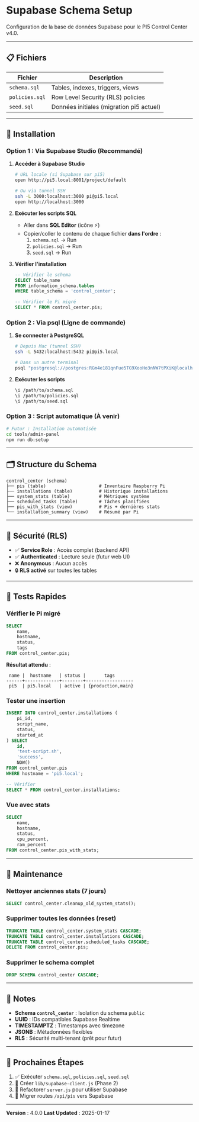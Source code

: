# Supabase Schema Setup

Configuration de la base de données Supabase pour le PI5 Control Center v4.0.

---

## 📋 Fichiers

| Fichier | Description |
|---------|-------------|
| `schema.sql` | Tables, indexes, triggers, views |
| `policies.sql` | Row Level Security (RLS) policies |
| `seed.sql` | Données initiales (migration pi5 actuel) |

---

## 🚀 Installation

### Option 1 : Via Supabase Studio (Recommandé)

1. **Accéder à Supabase Studio**
   ```bash
   # URL locale (si Supabase sur pi5)
   open http://pi5.local:8001/project/default

   # Ou via tunnel SSH
   ssh -L 3000:localhost:3000 pi@pi5.local
   open http://localhost:3000
   ```

2. **Exécuter les scripts SQL**
   - Aller dans **SQL Editor** (icône ⚡)
   - Copier/coller le contenu de chaque fichier **dans l'ordre** :
     1. `schema.sql` → Run
     2. `policies.sql` → Run
     3. `seed.sql` → Run

3. **Vérifier l'installation**
   ```sql
   -- Vérifier le schema
   SELECT table_name
   FROM information_schema.tables
   WHERE table_schema = 'control_center';

   -- Vérifier le Pi migré
   SELECT * FROM control_center.pis;
   ```

### Option 2 : Via psql (Ligne de commande)

1. **Se connecter à PostgreSQL**
   ```bash
   # Depuis Mac (tunnel SSH)
   ssh -L 5432:localhost:5432 pi@pi5.local

   # Dans un autre terminal
   psql "postgresql://postgres:RGm4e181qnFue5TG9XooHo3nNW7tPXiK@localhost:5432/postgres"
   ```

2. **Exécuter les scripts**
   ```bash
   \i /path/to/schema.sql
   \i /path/to/policies.sql
   \i /path/to/seed.sql
   ```

### Option 3 : Script automatique (À venir)

```bash
# Futur : Installation automatisée
cd tools/admin-panel
npm run db:setup
```

---

## 🗂️ Structure du Schema

```
control_center (schema)
├── pis (table)                    # Inventaire Raspberry Pi
├── installations (table)          # Historique installations
├── system_stats (table)           # Métriques système
├── scheduled_tasks (table)        # Tâches planifiées
├── pis_with_stats (view)          # Pis + dernières stats
└── installation_summary (view)    # Résumé par Pi
```

---

## 🔐 Sécurité (RLS)

- ✅ **Service Role** : Accès complet (backend API)
- ✅ **Authenticated** : Lecture seule (futur web UI)
- ❌ **Anonymous** : Aucun accès
- 🔒 **RLS activé** sur toutes les tables

---

## 🧪 Tests Rapides

### Vérifier le Pi migré
```sql
SELECT
    name,
    hostname,
    status,
    tags
FROM control_center.pis;
```

**Résultat attendu** :
```
 name |  hostname   | status |       tags
------+-------------+--------+------------------
 pi5  | pi5.local   | active | {production,main}
```

### Tester une insertion
```sql
INSERT INTO control_center.installations (
    pi_id,
    script_name,
    status,
    started_at
) SELECT
    id,
    'test-script.sh',
    'success',
    NOW()
FROM control_center.pis
WHERE hostname = 'pi5.local';

-- Vérifier
SELECT * FROM control_center.installations;
```

### Vue avec stats
```sql
SELECT
    name,
    hostname,
    status,
    cpu_percent,
    ram_percent
FROM control_center.pis_with_stats;
```

---

## 🔧 Maintenance

### Nettoyer anciennes stats (7 jours)
```sql
SELECT control_center.cleanup_old_system_stats();
```

### Supprimer toutes les données (reset)
```sql
TRUNCATE TABLE control_center.system_stats CASCADE;
TRUNCATE TABLE control_center.installations CASCADE;
TRUNCATE TABLE control_center.scheduled_tasks CASCADE;
DELETE FROM control_center.pis;
```

### Supprimer le schema complet
```sql
DROP SCHEMA control_center CASCADE;
```

---

## 📝 Notes

- **Schema `control_center`** : Isolation du schema `public`
- **UUID** : IDs compatibles Supabase Realtime
- **TIMESTAMPTZ** : Timestamps avec timezone
- **JSONB** : Métadonnées flexibles
- **RLS** : Sécurité multi-tenant (prêt pour futur)

---

## 🔗 Prochaines Étapes

1. ✅ Exécuter `schema.sql`, `policies.sql`, `seed.sql`
2. 🔄 Créer `lib/supabase-client.js` (Phase 2)
3. 🔄 Refactorer `server.js` pour utiliser Supabase
4. 🔄 Migrer routes `/api/pis` vers Supabase

---

**Version** : 4.0.0
**Last Updated** : 2025-01-17
